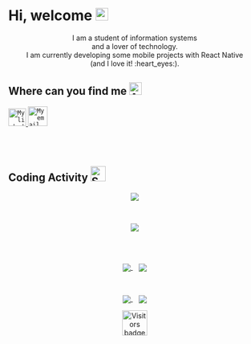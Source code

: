 # Hi, welcome <img src="https://github.com/souvikguria98/souvikguria98/blob/master/Hi.gif" width="25" alt="Hi Gif" /></h2>

<p align="center">
  I am a student of information systems <br/>
  and a lover of technology. <br/>
  I am currently developing some mobile projects with React Native <br/>
  (and I love it! :heart_eyes:).
</p>

## Where can you find me <img src="https://emojis.slackmojis.com/emojis/images/1598815727/10343/arrow-down.gif?1598815727" width="25" alt="Arrow Gif" />

<span>
  <a href="https://www.linkedin.com/in/edson-lucas-b9310415b/">
    <code><img alt="My linkedin" width="35" src="https://www.flaticon.com/svg/static/icons/svg/725/725337.svg" alt="linkedin logo" /></code>
  </a>

  <a href="mailto:edsonlucas.lucas@gmail.com">
    <code><img alt="My email" width="39" src="https://www.flaticon.com/svg/static/icons/svg/324/324123.svg" alt="linkedin logo" /></code>
  </a>
</span>

<br/><br/>

## Coding Activity <img width="30" src="https://emojis.slackmojis.com/emojis/images/1531849430/4246/blob-sunglasses.gif?1531849430" alt="Sunglasses emoji" />


<p align="center">
  <img align="center" src="https://github-readme-stats.vercel.app/api?username=EdsonLucasbd&count_private=true&show_icons=true&theme=synthwave&bg_color=DEG,2C213B,2b213a,20172C,191224,120D1B" />
</p>

<br/>

<p align="center">
  <img align="center" src="https://github-readme-stats.vercel.app/api/top-langs/?username=EdsonLucasbd&layout=compact&theme=synthwave&bg_color=DEG,2C213B,2b213a,20172C,191224,120D1B" />
</p>

<br/><br/>

<p align="center">
  <a href="https://github.com/EdsonLucasbd/happy_pet">
    <img align="center" src="https://github-readme-stats.vercel.app/api/pin/?username=EdsonLucasbd&repo=happy_pet&bg_color=DEG,2C213B,2b213a,20172C,191224,120D1B&theme=synthwave" />
  </a>
  &nbsp;&nbsp;
  <a href="https://github.com/EdsonLucasbd/my-links-page">
    <img align="center" src="https://github-readme-stats.vercel.app/api/pin/?username=EdsonLucasbd&repo=my-links-page&bg_color=DEG,2C213B,2b213a,20172C,191224,120D1B&theme=synthwave" />
  </a>
</p>

<br/>

<p align="center">
  <a href="https://github.com/EdsonLucasbd/TakeCare">
    <img align="center" src="https://github-readme-stats.vercel.app/api/pin/?username=EdsonLucasbd&repo=TakeCare&bg_color=DEG,2C213B,2b213a,20172C,191224,120D1B&theme=synthwave" />
  </a>
  &nbsp;&nbsp;
  <a href="https://github.com/EdsonLucasbd/WeatherInfo">
    <img align="center" src="https://github-readme-stats.vercel.app/api/pin/?username=EdsonLucasbd&repo=WeatherInfo&bg_color=DEG,2C213B,2b213a,20172C,191224,120D1B&theme=synthwave" />
  </a>
</p>

<p align="center">
 <img width="50" src="https://badges.pufler.dev/visits/EdsonLucasbd/EdsonLucasbd" alt="Visitors badge" />
</p>
